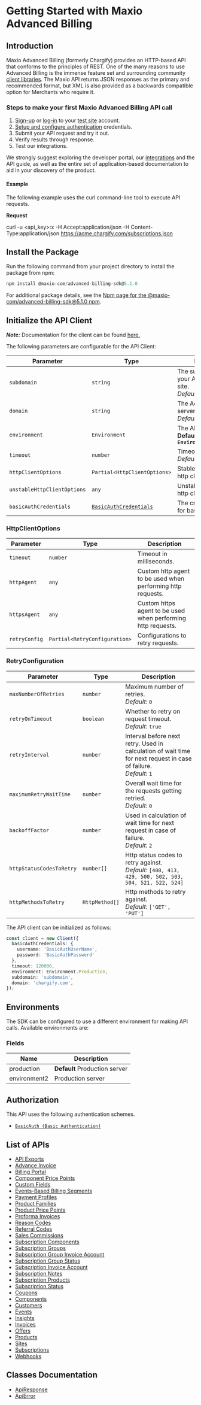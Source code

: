 
# Getting Started with Maxio Advanced Billing

## Introduction

Maxio Advanced Billing (formerly Chargify) provides an HTTP-based API that conforms to the principles of REST.
One of the many reasons to use Advanced Billing is the immense feature set and surrounding community [client libraries](page:development-tools/client-libraries).
The Maxio API returns JSON responses as the primary and recommended format, but XML is also provided as a backwards compatible option for Merchants who require it.

### Steps to make your first Maxio Advanced Billing API call

1. [Sign-up](https://app.chargify.com/signup/maxio-billing-sandbox) or [log-in](https://app.chargify.com/login.html) to your [test site](https://maxio.zendesk.com/hc/en-us/articles/24250712113165-Testing-Overview) account.
2. [Setup and configure authentication](https://maxio.zendesk.com/hc/en-us/articles/24294819360525-API-Keys) credentials.
3. Submit your API request and try it out.
4. Verify results through response.
5. Test our integrations.

We strongly suggest exploring the developer portal, our [integrations](https://www.maxio.com/integrations) and the API guide, as well as the entire set of application-based documentation to aid in your discovery of the product.

#### Example

The following example uses the curl command-line tool to execute API requests.

**Request**

curl -u <api_key>:x -H Accept:application/json -H Content-Type:application/json https://acme.chargify.com/subscriptions.json

## Install the Package

Run the following command from your project directory to install the package from npm:

```ts
npm install @maxio-com/advanced-billing-sdk@5.1.0
```

For additional package details, see the [Npm page for the @maxio-com/advanced-billing-sdk@5.1.0 npm](https://www.npmjs.com/package/@maxio-com/advanced-billing-sdk/v/5.1.0).

## Initialize the API Client

**_Note:_** Documentation for the client can be found [here.](https://www.github.com/maxio-com/ab-typescript-sdk/tree/5.1.0/doc/client.md)

The following parameters are configurable for the API Client:

| Parameter | Type | Description |
|  --- | --- | --- |
| `subdomain` | `string` | The subdomain for your Advanced Billing site.<br>*Default*: `'subdomain'` |
| `domain` | `string` | The Advanced Billing server domain.<br>*Default*: `'chargify.com'` |
| `environment` | `Environment` | The API environment. <br> **Default: `Environment.Production`** |
| `timeout` | `number` | Timeout for API calls.<br>*Default*: `120000` |
| `httpClientOptions` | `Partial<HttpClientOptions>` | Stable configurable http client options. |
| `unstableHttpClientOptions` | `any` | Unstable configurable http client options. |
| `basicAuthCredentials` | [`BasicAuthCredentials`](https://www.github.com/maxio-com/ab-typescript-sdk/tree/5.1.0/doc/auth/basic-authentication.md) | The credential object for basicAuth |

### HttpClientOptions

| Parameter | Type | Description |
|  --- | --- | --- |
| `timeout` | `number` | Timeout in milliseconds. |
| `httpAgent` | `any` | Custom http agent to be used when performing http requests. |
| `httpsAgent` | `any` | Custom https agent to be used when performing http requests. |
| `retryConfig` | `Partial<RetryConfiguration>` | Configurations to retry requests. |

### RetryConfiguration

| Parameter | Type | Description |
|  --- | --- | --- |
| `maxNumberOfRetries` | `number` | Maximum number of retries. <br> *Default*: `0` |
| `retryOnTimeout` | `boolean` | Whether to retry on request timeout. <br> *Default*: `true` |
| `retryInterval` | `number` | Interval before next retry. Used in calculation of wait time for next request in case of failure. <br> *Default*: `1` |
| `maximumRetryWaitTime` | `number` | Overall wait time for the requests getting retried. <br> *Default*: `0` |
| `backoffFactor` | `number` | Used in calculation of wait time for next request in case of failure. <br> *Default*: `2` |
| `httpStatusCodesToRetry` | `number[]` | Http status codes to retry against. <br> *Default*: `[408, 413, 429, 500, 502, 503, 504, 521, 522, 524]` |
| `httpMethodsToRetry` | `HttpMethod[]` | Http methods to retry against. <br> *Default*: `['GET', 'PUT']` |

The API client can be initialized as follows:

```ts
const client = new Client({
  basicAuthCredentials: {
    username: 'BasicAuthUserName',
    password: 'BasicAuthPassword'
  },
  timeout: 120000,
  environment: Environment.Production,
  subdomain: 'subdomain',
  domain: 'chargify.com',
});
```

## Environments

The SDK can be configured to use a different environment for making API calls. Available environments are:

### Fields

| Name | Description |
|  --- | --- |
| production | **Default** Production server |
| environment2 | Production server |

## Authorization

This API uses the following authentication schemes.

* [`BasicAuth (Basic Authentication)`](https://www.github.com/maxio-com/ab-typescript-sdk/tree/5.1.0/doc/auth/basic-authentication.md)

## List of APIs

* [API Exports](https://www.github.com/maxio-com/ab-typescript-sdk/tree/5.1.0/doc/controllers/api-exports.md)
* [Advance Invoice](https://www.github.com/maxio-com/ab-typescript-sdk/tree/5.1.0/doc/controllers/advance-invoice.md)
* [Billing Portal](https://www.github.com/maxio-com/ab-typescript-sdk/tree/5.1.0/doc/controllers/billing-portal.md)
* [Component Price Points](https://www.github.com/maxio-com/ab-typescript-sdk/tree/5.1.0/doc/controllers/component-price-points.md)
* [Custom Fields](https://www.github.com/maxio-com/ab-typescript-sdk/tree/5.1.0/doc/controllers/custom-fields.md)
* [Events-Based Billing Segments](https://www.github.com/maxio-com/ab-typescript-sdk/tree/5.1.0/doc/controllers/events-based-billing-segments.md)
* [Payment Profiles](https://www.github.com/maxio-com/ab-typescript-sdk/tree/5.1.0/doc/controllers/payment-profiles.md)
* [Product Families](https://www.github.com/maxio-com/ab-typescript-sdk/tree/5.1.0/doc/controllers/product-families.md)
* [Product Price Points](https://www.github.com/maxio-com/ab-typescript-sdk/tree/5.1.0/doc/controllers/product-price-points.md)
* [Proforma Invoices](https://www.github.com/maxio-com/ab-typescript-sdk/tree/5.1.0/doc/controllers/proforma-invoices.md)
* [Reason Codes](https://www.github.com/maxio-com/ab-typescript-sdk/tree/5.1.0/doc/controllers/reason-codes.md)
* [Referral Codes](https://www.github.com/maxio-com/ab-typescript-sdk/tree/5.1.0/doc/controllers/referral-codes.md)
* [Sales Commissions](https://www.github.com/maxio-com/ab-typescript-sdk/tree/5.1.0/doc/controllers/sales-commissions.md)
* [Subscription Components](https://www.github.com/maxio-com/ab-typescript-sdk/tree/5.1.0/doc/controllers/subscription-components.md)
* [Subscription Groups](https://www.github.com/maxio-com/ab-typescript-sdk/tree/5.1.0/doc/controllers/subscription-groups.md)
* [Subscription Group Invoice Account](https://www.github.com/maxio-com/ab-typescript-sdk/tree/5.1.0/doc/controllers/subscription-group-invoice-account.md)
* [Subscription Group Status](https://www.github.com/maxio-com/ab-typescript-sdk/tree/5.1.0/doc/controllers/subscription-group-status.md)
* [Subscription Invoice Account](https://www.github.com/maxio-com/ab-typescript-sdk/tree/5.1.0/doc/controllers/subscription-invoice-account.md)
* [Subscription Notes](https://www.github.com/maxio-com/ab-typescript-sdk/tree/5.1.0/doc/controllers/subscription-notes.md)
* [Subscription Products](https://www.github.com/maxio-com/ab-typescript-sdk/tree/5.1.0/doc/controllers/subscription-products.md)
* [Subscription Status](https://www.github.com/maxio-com/ab-typescript-sdk/tree/5.1.0/doc/controllers/subscription-status.md)
* [Coupons](https://www.github.com/maxio-com/ab-typescript-sdk/tree/5.1.0/doc/controllers/coupons.md)
* [Components](https://www.github.com/maxio-com/ab-typescript-sdk/tree/5.1.0/doc/controllers/components.md)
* [Customers](https://www.github.com/maxio-com/ab-typescript-sdk/tree/5.1.0/doc/controllers/customers.md)
* [Events](https://www.github.com/maxio-com/ab-typescript-sdk/tree/5.1.0/doc/controllers/events.md)
* [Insights](https://www.github.com/maxio-com/ab-typescript-sdk/tree/5.1.0/doc/controllers/insights.md)
* [Invoices](https://www.github.com/maxio-com/ab-typescript-sdk/tree/5.1.0/doc/controllers/invoices.md)
* [Offers](https://www.github.com/maxio-com/ab-typescript-sdk/tree/5.1.0/doc/controllers/offers.md)
* [Products](https://www.github.com/maxio-com/ab-typescript-sdk/tree/5.1.0/doc/controllers/products.md)
* [Sites](https://www.github.com/maxio-com/ab-typescript-sdk/tree/5.1.0/doc/controllers/sites.md)
* [Subscriptions](https://www.github.com/maxio-com/ab-typescript-sdk/tree/5.1.0/doc/controllers/subscriptions.md)
* [Webhooks](https://www.github.com/maxio-com/ab-typescript-sdk/tree/5.1.0/doc/controllers/webhooks.md)

## Classes Documentation

* [ApiResponse](https://www.github.com/maxio-com/ab-typescript-sdk/tree/5.1.0/doc/api-response.md)
* [ApiError](https://www.github.com/maxio-com/ab-typescript-sdk/tree/5.1.0/doc/api-error.md)

